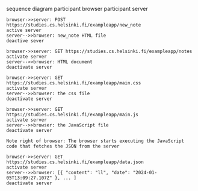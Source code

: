sequence diagram
    participant browser
    participant server

    browser->>server: POST https://studies.cs.helsinki.fi/exampleapp/new_note
    active server
    server-->>browser: new_note HTML file
    deactive sever

    browser->>server: GET https://studies.cs.helsinki.fi/exampleapp/notes
    activate server
    server-->>browser: HTML document
    deactivate server

    browser->>server: GET https://studies.cs.helsinki.fi/exampleapp/main.css
    activate server
    server-->>browser: the css file
    deactivate server

    browser->>server: GET https://studies.cs.helsinki.fi/exampleapp/main.js
    activate server
    server-->>browser: the JavaScript file
    deactivate server

    Note right of browser: The browser starts executing the JavaScript code that fetches the JSON from the server

    browser->>server: GET https://studies.cs.helsinki.fi/exampleapp/data.json
    activate server
    server-->>browser: [{ "content": "ll", "date": "2024-01-05T13:09:27.107Z" }, ... ]
    deactivate server